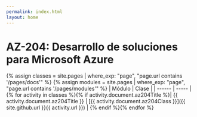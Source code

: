 ```yaml
---
permalink: index.html
layout: home
---
```


# AZ-204: Desarrollo de soluciones para Microsoft Azure

{% assign classes = site.pages | where_exp: "page", "page.url contains '/pages/docs'" %}
{% assign modules = site.pages | where_exp: "page", "page.url contains '/pages/modules'" %}
| Módulo | Clase |
| ------ | ----- |
{% for activity in classes %}{% if activity.document.az204Title %}| {{ activity.document.az204Title }} | [{{ activity.document.az204Class }}]({{ site.github.url }}{{ activity.url }}) |
{% endif %}{% endfor %}